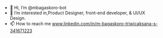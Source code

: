 - 👋 Hi, I’m @mbagaskoro-bot
- 👀 I’m interested in,Product Designer, front-end developer, & UI/UX Design.
- 📫 How to reach me www.linkedin.com/in/m-bagaskoro-triwicaksana-s-341671223

<!---
mbagaskoro-bot/mbagaskoro-bot is a ✨ special ✨ repository because its `README.md` (this file) appears on your GitHub profile.
You can click the Preview link to take a look at your changes.
--->
